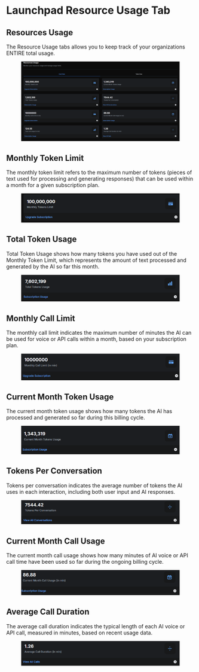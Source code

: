 # Launchpad Resource Usage Tab

## Resources Usage

The Resource Usage tabs allows you to keep track of your organizations ENTIRE total usage.

<figure><img src="../../.gitbook/assets/image (7).png" alt=""><figcaption></figcaption></figure>

## Monthly Token Limit

The monthly token limit refers to the maximum number of tokens (pieces of text used for processing and generating responses) that can be used within a month for a given subscription plan.

<figure><img src="../../.gitbook/assets/image (1) (1).png" alt=""><figcaption></figcaption></figure>

## Total Token Usage

Total Token Usage shows how many tokens you have used out of the Monthly Token Limit, which represents the amount of text processed and generated by the AI so far this month.

<figure><img src="../../.gitbook/assets/image (2) (1).png" alt=""><figcaption></figcaption></figure>

## Monthly Call Limit

The monthly call limit indicates the maximum number of minutes the AI can be used for voice or API calls within a month, based on your subscription plan.

<figure><img src="../../.gitbook/assets/image (3) (1).png" alt=""><figcaption></figcaption></figure>

## Current Month Token Usage

The current month token usage shows how many tokens the AI has processed and generated so far during this billing cycle.

<figure><img src="../../.gitbook/assets/image (4) (1).png" alt=""><figcaption></figcaption></figure>

## Tokens Per Conversation

Tokens per conversation indicates the average number of tokens the AI uses in each interaction, including both user input and AI responses.

<figure><img src="../../.gitbook/assets/63c1c394-cdc8-4023-ac5c-ee7ef2364c49.png" alt=""><figcaption></figcaption></figure>

## Current Month Call Usage

The current month call usage shows how many minutes of AI voice or API call time have been used so far during the ongoing billing cycle.

<figure><img src="../../.gitbook/assets/ef3012a6-ae4b-4154-99ac-a8f72fe2bbec.png" alt=""><figcaption></figcaption></figure>

## Average Call Duration

The average call duration indicates the typical length of each AI voice or API call, measured in minutes, based on recent usage data.

<figure><img src="../../.gitbook/assets/09d0bf9f-6e01-47c9-a6f0-f8427473cd4e.png" alt=""><figcaption></figcaption></figure>

